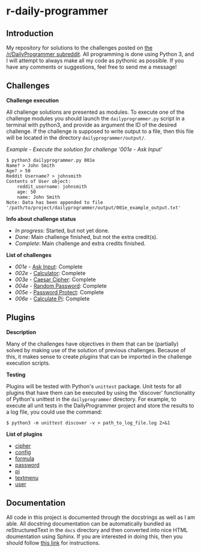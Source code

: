 # r-daily-programmer

## Introduction

My repository for solutions to the challenges posted on [the /r/DailyProgrammer subreddit](http://www.reddit.com/r/DailyProgrammer).
All programming is done using Python 3, and I will attempt to always make all my code as pythonic
as possible. If you have any comments or suggestions, feel free to send me a message!

## Challenges

**Challenge execution**

All challenge solutions are presented as modules. To execute one of the challenge modules you should
launch the `dailyprogrammer.py` script in a terminal with python3, and provide as argument the ID of the
desired challenge. If the challenge is supposed to write output to a file, then this file will be
located in the directory `dailyprogrammer/output/`.

*Example - Execute the solution for challenge '001e - Ask Input'*

    $ python3 dailyprogrammer.py 001e
    Name? > John Smith
    Age? > 50
    Reddit Username? > johnsmith
    Contents of User object:
        reddit_username: johnsmith
        age: 50
        name: John Smith
    Note: Data has been appended to file '/path/to/project/dailyprogrammer/output/001e_example_output.txt'

**Info about challenge status**

- *In progress*: Started, but not yet done.
- *Done*: Main challenge finished, but not the extra credit(s).
- *Complete*: Main challenge and extra credits finished.

**List of challenges**

- *001e* - [Ask Input](dailyprogrammer/challenges/001e.py): Complete
- *002e* - [Calculator](dailyprogrammer/challenges/002e.py): Complete
- *003e* - [Caesar Cipher](dailyprogrammer/challenges/003e.py): Complete
- *004e* - [Random Password](dailyprogrammer/challenges/004e.py): Complete
- *005e* - [Password Protect](dailyprogrammer/challenges/005e.py): Complete
- *006e* - [Calculate Pi](dailyprogrammer/challenges/006e.py): Complete

## Plugins

**Description**

Many of the challenges have objectives in them that can be (partially) solved by making use of the
solution of previous challenges. Because of this, it makes sense to create *plugins* that can be
imported in the challenge execution scripts.

**Testing**

Plugins will be tested with Python's `unittest` package. Unit tests for all plugins that have them
can be executed by using the 'discover' functionality of Python's unittest in the `dailyprogrammer`
directory. For example, to execute all unit tests in the DailyProgrammer project and store the
results to a log file, you could use the command:

    $ python3 -m unittest discover -v > path_to_log_file.log 2>&1

**List of plugins**

- [cipher](dailyprogrammer/plugins/cipher.py)
- [config](dailyprogrammer/plugins/config.py)
- [formula](dailyprogrammer/plugins/formula.py)
- [password](dailyprogrammer/plugins/password.py)
- [pi](dailyprogrammer/plugins/pi.py)
- [textmenu](dailyprogrammer/plugins/textmenu.py)
- [user](dailyprogrammer/plugins/user.py)

## Documentation

All code in this project is documented through the docstrings as well as I am able. All docstring
documentation can be automatically bundled as reStructuredText in the `docs` directory and then
converted into nice HTML doumentation using Sphinx. If you are interested in doing this, then you
should follow [this link](docs/README.md) for instructions.
